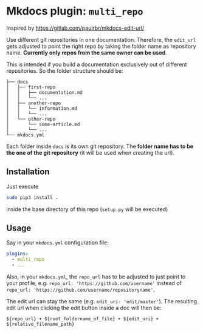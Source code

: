 # Mkdocs plugin: `multi_repo`

Inspired by https://gitlab.com/paulrbr/mkdocs-edit-url/



Use different git repositories in one documentation. Therefore, the `edit_url` gets adjusted to point the right repo by taking the folder name as repository name. **Currently only repos from the same owner can be used**.

This is intended if you build a documentation exclusively out of different repositories. So the folder structure should be:

```
├── docs
│   ├── first-repo
│   │   ├── documentation.md
│   │   └── ...
│   ├── another-repo
│   │   └── information.md
│   │   └── ...
│   └── other-repo
│       └── some-article.md
│       └── ...
└── mkdocs.yml
```

Each folder inside `docs` is its own git repository. The **folder name has to be the one of the git repository** (it will be used when creating the url).

## Installation

Just execute

```sh
sudo pip3 install .
```

inside the base directory of this repo (`setup.py` will be executed)

## Usage

Say in your `mkdocs.yml` configuration file:

```yaml
plugins:
  - multi_repo
  - ...
```

Also, in your `mkdocs.yml`, the `repo_url` has to be adjusted to just point to your profile, e.g. `repo_url: 'https://github.com/username'` instead of `repo_url: 'https://github.com/username/repositoryname'`.

The edit url can stay the same (e.g. `edit_uri: 'edit/master'`). The resulting edit url when clicking the edit button inside a doc will then be:

```
${repo_url} + ${root_foldername_of_file} + ${edit_uri} + ${relative_filename_path}
```

 
